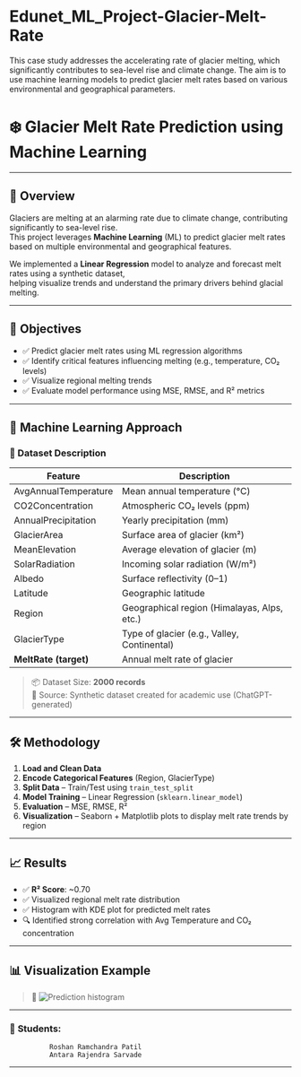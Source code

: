# Edunet_ML_Project-Glacier-Melt-Rate
 This case study addresses the accelerating rate of glacier melting, which significantly contributes to sea-level rise and climate change. The aim is to use machine learning models to predict glacier melt rates based on various environmental and geographical parameters.

# ❄️ Glacier Melt Rate Prediction using Machine Learning

 ---

## 📌 Overview

Glaciers are melting at an alarming rate due to climate change, contributing significantly to sea-level rise.  
This project leverages **Machine Learning** (ML) to predict glacier melt rates based on multiple environmental and geographical features.

We implemented a **Linear Regression** model to analyze and forecast melt rates using a synthetic dataset,  
helping visualize trends and understand the primary drivers behind glacial melting.

---

## 🎯 Objectives

- ✅ Predict glacier melt rates using ML regression algorithms  
- ✅ Identify critical features influencing melting (e.g., temperature, CO₂ levels)  
- ✅ Visualize regional melting trends  
- ✅ Evaluate model performance using MSE, RMSE, and R² metrics  

---

## 🧠 Machine Learning Approach

### 📂 Dataset Description

| Feature                | Description                                     |
|------------------------|-------------------------------------------------|
| AvgAnnualTemperature   | Mean annual temperature (°C)                    |
| CO2Concentration       | Atmospheric CO₂ levels (ppm)                    |
| AnnualPrecipitation    | Yearly precipitation (mm)                       |
| GlacierArea            | Surface area of glacier (km²)                   |
| MeanElevation          | Average elevation of glacier (m)                |
| SolarRadiation         | Incoming solar radiation (W/m²)                 |
| Albedo                 | Surface reflectivity (0–1)                      |
| Latitude               | Geographic latitude                             |
| Region                 | Geographical region (Himalayas, Alps, etc.)     |
| GlacierType            | Type of glacier (e.g., Valley, Continental)     |
| **MeltRate (target)**  | Annual melt rate of glacier                     |

> 📦 Dataset Size: **2000 records**  
> 📌 Source: Synthetic dataset created for academic use (ChatGPT-generated)

---

## 🛠️ Methodology

1. **Load and Clean Data**  
2. **Encode Categorical Features** (Region, GlacierType)  
3. **Split Data** – Train/Test using `train_test_split`  
4. **Model Training** – Linear Regression (`sklearn.linear_model`)  
5. **Evaluation** – MSE, RMSE, R²  
6. **Visualization** – Seaborn + Matplotlib plots to display melt rate trends by region  

---

## 📈 Results

- ✅ **R² Score**: ~0.70  
- ✅ Visualized regional melt rate distribution  
- ✅ Histogram with KDE plot for predicted melt rates  
- 🔍 Identified strong correlation with Avg Temperature and CO₂ concentration  

---

## 📊 Visualization Example

> 🧾 
![Prediction histogram](https://github.com/user-attachments/assets/8be20628-ff0c-4cad-b876-7741e0acb07a)

---

 
### 📍  **Students**:
              Roshan Ramchandra Patil  
              Antara Rajendra Sarvade

---
